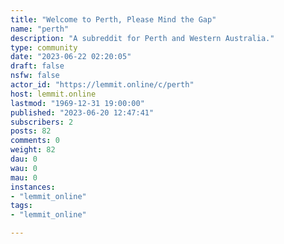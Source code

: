 ```yaml
---
title: "Welcome to Perth, Please Mind the Gap" 
name: "perth"
description: "A subreddit for Perth and Western Australia."
type: community
date: "2023-06-22 02:20:05"
draft: false
nsfw: false
actor_id: "https://lemmit.online/c/perth"
host: lemmit.online
lastmod: "1969-12-31 19:00:00"
published: "2023-06-20 12:47:41"
subscribers: 2
posts: 82
comments: 0
weight: 82
dau: 0
wau: 0
mau: 0
instances:
- "lemmit_online"
tags: 
- "lemmit_online"

---
```

